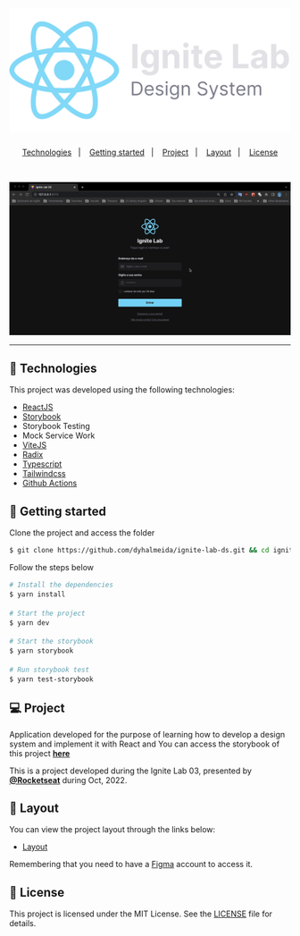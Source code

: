 <h1 align="center">
    <img alt="Ignite Lab - Design System" title="Ignite Lab - Design System" src=".github/assets/header.svg" />
</h1>

<p align="center">
  <a href="#technologies">Technologies</a>&nbsp;&nbsp;&nbsp;|&nbsp;&nbsp;&nbsp;
  <a href="#-layout">Getting started</a>&nbsp;&nbsp;&nbsp;|&nbsp;&nbsp;&nbsp;
  <a href="#-project">Project</a>&nbsp;&nbsp;&nbsp;|&nbsp;&nbsp;&nbsp;
  <a href="#-layout">Layout</a>&nbsp;&nbsp;&nbsp;|&nbsp;&nbsp;&nbsp;
  <a href="#-license">License</a>
</p>

<br>

<p align="center">
  <img alt="Moveit" src=".github/assets/ignite-lab-ds.gif">
</p>

---

## 🧪 Technologies

This project was developed using the following technologies:

- [ReactJS](https://reactjs.org/)
- [Storybook](https://storybook.js.org/)
- Storybook Testing
- Mock Service Work
- [ViteJS](https://vitejs.dev/)
- [Radix](https://www.radix-ui.com/)
- [Typescript](https://www.typescriptlang.org/)
- [Tailwindcss](https://tailwindcss.com/)
- [Github Actions](https://docs.github.com/pt/actions)


## 🚀 Getting started

Clone the project and access the folder

```bash
$ git clone https://github.com/dyhalmeida/ignite-lab-ds.git && cd ignite-lab-ds
```

Follow the steps below
```bash
# Install the dependencies
$ yarn install

# Start the project
$ yarn dev

# Start the storybook
$ yarn storybook

# Run storybook test
$ yarn test-storybook
```

## 💻 Project

Application developed for the purpose of learning how to develop a design system and implement it with React and
You can access the storybook of this project **[here](https://dyhalmeida.github.io/ignite-lab-ds)**

This is a project developed during the Ignite Lab 03, presented by **[@Rocketseat](https://github.com/Rocketseat)** during Oct, 2022.

## 🔖 Layout

You can view the project layout through the links below:

- [Layout](https://www.figma.com/file/zWQUO0K7mLz4A9w1QCASxp/Ignite-Lab---DS?node-id=1%3A169) 

Remembering that you need to have a [Figma](http://figma.com/) account to access it.

## 📝 License

This project is licensed under the MIT License. See the [LICENSE](LICENSE.md) file for details.